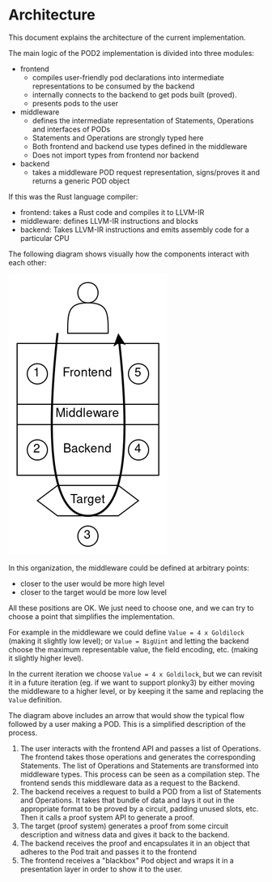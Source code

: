 # Architecture

This document explains the architecture of the current implementation.

The main logic of the POD2 implementation is divided into three modules:
- frontend
    - compiles user-friendly pod declarations into intermediate representations to be consumed by the backend
    - internally connects to the backend to get pods built (proved).
    - presents pods to the user
- middleware
    - defines the intermediate representation of Statements, Operations and interfaces of PODs
    - Statements and Operations are strongly typed here
    - Both frontend and backend use types defined in the middleware
    - Does not import types from frontend nor backend
- backend
    - takes a middleware POD request representation, signs/proves it and returns a generic POD object

If this was the Rust language compiler:
- frontend: takes a Rust code and compiles it to LLVM-IR
- middleware: defines LLVM-IR instructions and blocks
- backend: Takes LLVM-IR instructions and emits assembly code for a particular CPU

The following diagram shows visually how the components interact with each other:

![](img/frontend-backend.png)

In this organization, the middleware could be defined at arbitrary points:
- closer to the user would be more high level
- closer to the target would be more low level

All these positions are OK.  We just need to choose one, and we can try to choose a point that simplifies the implementation.

For example in the middleware we could define `Value = 4 x Goldilock` (making it slightly low level); or `Value = BigUint` and letting the backend choose the maximum representable value, the field encoding, etc. (making it slightly higher level).

In the current iteration we choose `Value = 4 x Goldilock`, but we can revisit it in a future iteration (eg. if we want to support plonky3) by either moving the middleware to a higher level, or by keeping it the same and replacing the `Value` definition.

The diagram above includes an arrow that would show the typical flow followed by a user making a POD.  This is a simplified description of the process.
1. The user interacts with the frontend API and passes a list of Operations.  The frontend takes those operations and generates the corresponding Statements.  The list of Operations and Statements are transformed into middleware types.  This process can be seen as a compilation step.  The frontend sends this middleware data as a request to the Backend.
2. The backend receives a request to build a POD from a list of Statements and Operations.  It takes that bundle of data and lays it out in the appropriate format to be proved by a circuit, padding unused slots, etc.  Then it calls a proof system API to generate a proof.
3. The target (proof system) generates a proof from some circuit description and witness data and gives it back to the backend.
4. The backend receives the proof and encapsulates it in an object that adheres to the Pod trait and passes it to the frontend
5. The frontend receives a "blackbox" Pod object and wraps it in a presentation layer in order to show it to the user.
